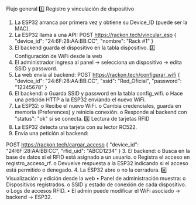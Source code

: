 Flujo general
1️⃣ Registro y vinculación de dispositivo
1.	La ESP32 arranca por primera vez y obtiene su Device_ID (puede ser la MAC).
2.	La ESP32 llama a una API:
POST https://rackon.tech/vincular_esp
{
    "device_id": "24:6F:28:AA:BB:CC",
    "nombre": "Rack #1"
}
3.	El backend guarda el dispositivo en la tabla dispositivo.
2️⃣ Configuración de WiFi desde la web
1.	El administrador ingresa al panel → selecciona un dispositivo → edita SSID y password.
2.	La web envía al backend:
POST https://rackon.tech/configurar_wifi
{
    "device_id": "24:6F:28:AA:BB:CC",
    "ssid": "Red_Oficial",
    "password": "12345678"
}
3.	El backend:
o	Guarda SSID y password en la tabla config_wifi.
o	Hace una petición HTTP a la ESP32 enviando el nuevo WiFi.
4.	La ESP32:
o	Recibe el nuevo WiFi.
o	Cambia credenciales, guarda en memoria (Preferences) y reinicia conexión.
o	Responde al backend con "status": "ok" si se conecta.
3️⃣ Lectura de tarjetas RFID
1.	La ESP32 detecta una tarjeta con su lector RC522.
2.	Envía una petición al backend:


POST https://rackon.tech/cargar_acceso
{
    "device_id": "24:6F:28:AA:BB:CC",
    "rfid_uid": "ABCD1234"
}
3.	El backend:
o	Busca en la base de datos si el RFID está asignado a un usuario.
o	Registra el acceso en registro_acceso_rf.
o	Devuelve respuesta a la ESP32 indicando si el acceso está permitido o denegado.
4.	La ESP32 abre o no la cerradura.
4️⃣ Visualización y edición desde la web
•	Panel de administración muestra:
o	Dispositivos registrados.
o	SSID y estado de conexión de cada dispositivo.
o	Logs de accesos RFID.
•	El admin puede modificar el WiFi asociado → backend → ESP32.

